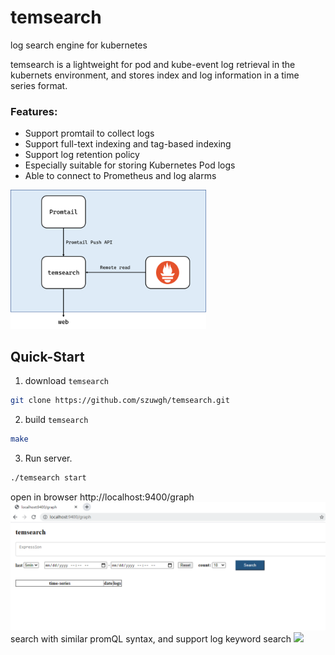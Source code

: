 # temsearch
log search engine for kubernetes

temsearch is a lightweight for pod and kube-event log retrieval in the kubernets environment, and stores index and log information in a time series format.
### Features:
- Support promtail to collect logs
- Support full-text indexing and tag-based indexing
- Support log retention policy
- Especially suitable for storing Kubernetes Pod logs
- Able to connect to Prometheus and log alarms

<img src="./docs/frame.png" style="zoom:40%;" />

Quick-Start
--------------
1. download `temsearch`
```bash
git clone https://github.com/szuwgh/temsearch.git
```
2. build `temsearch`
```bash
make
```
3. Run server.
```bash
./temsearch start
```

open in browser http://localhost:9400/graph
<img src="./docs/graph.png" style="zoom:100%;" />
search with similar promQL syntax, and support log keyword search
<img src="./docs/opt.gif" style="zoom:100%;" />
  










